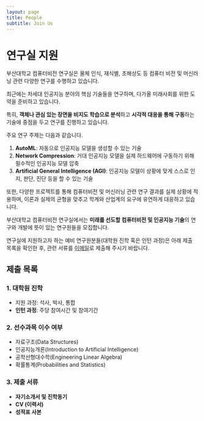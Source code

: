 ```yaml
---
layout: page
title: People
subtitle: Join Us
---
```


# 연구실 지원

부산대학교 컴퓨터비전 연구실은 물체 인식, 재식별, 초해상도 등 컴퓨터 비전 및 머신러닝 관련 다양한 연구를 수행하고 있습니다. 

최근에는 차세대 인공지능 분야의 핵심 기술들을 연구하며, 다가올 미래사회를 위한 도약을 준비하고 있습니다.  

특히, **객체나 관심 있는 장면을 비지도 학습으로 분석**하고 **시각적 대응을 통해 구동**하는 기술에 중점을 두고 연구를 진행하고 있습니다.  

주요 연구 주제는 다음과 같습니다.  

1. **AutoML**: 자동으로 인공지능 모델을 생성할 수 있는 기술
2. **Network Compression**: 거대 인공지능 모델을 실제 하드웨어에 구동하기 위해 필수적인 인공지능 모델 압축
3. **Artificial General Intelligence (AGI)**: 인공지능 모델이 상황에 맞게 스스로 인지, 판단, 진단 등을 할 수 있는 기술

또한, 다양한 프로젝트를 통해 컴퓨터비전 및 머신러닝 관련 연구 결과를 실제 상황에 적용하며, 이론과 실제의 균형을 맞추고 학계와 산업계의 요구에 유연하게 대응하고 있습니다.

부산대학교 컴퓨터비전 연구실에서는 **미래를 선도할 컴퓨터비전 및 인공지능 기술**의 연구와 개발에 뜻이 있는 연구원들을 모집합니다.  

연구실에 지원하고자 하는 예비 연구원분들(대학원 진학 혹은 인턴 과정)은 아래 제출 목록을 확인한 후, 관련 서류를 [이메일](mailto:pnu_cvlab@pusan.ac.kr)로 제출해 주시기 바랍니다.

## 제출 목록

### 1. 대학원 진학
- 지원 과정: 석사, 박사, 통합
- **인턴 과정**: 주당 참여시간 및 참여기간

### 2. 선수과목 이수 여부
- 자료구조(Data Structures)
- 인공지능개론(Introduction to Artificial Intelligence)
- 공학선형대수학(Engineering Linear Algebra)
- 확률통계(Probabilities and Statistics)

### 3. 제출 서류
- **자기소개서 및 진학동기**
- **CV (이력서)**
- **성적표 사본**
